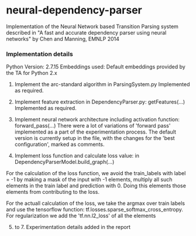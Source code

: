 # neural-dependency-parser
Implementation of the Neural Network based Transition Parsing system described in "A fast and accurate dependency parser using neural networks" by Chen and Manning, EMNLP 2014


### Implementation details

Python Version: 2.7.15
Embeddings used: Default embeddings provided by the TA for Python 2.x

1. Implement the arc-standard algorithm in ParsingSystem.py
Implemented as required. <br>
2. Implement feature extraction in DependencyParser.py: getFeatures(...)
Implemented as required. <br>
3. Implement neural network architecture including activation function: forward_pass(...)
There were a lot of variations of 'forward pass' implemented as a part of the experimentation process.
The default version is currently setup in the file, with the changes for the 'best configuration', marked as comments. <br>

4. Implement loss function and calculate loss value: in DependencyParserModel.build_graph(...)

For the calculation of the loss function, we avoid the train_labels with label = -1 by making a mask of the input with -1 elements,
multiply all such elements in  the train label and prediction with 0. Doing this elements those elements from contributing to the loss.

For the actuall calculation of the loss, we take the argmax over train labels and use the tensorflow function: tf.losses.sparse_softmax_cross_entropy. For regularization we add the 'tf.nn.l2_loss' of all the elements

5. to 7. Experimentation details added in the report
